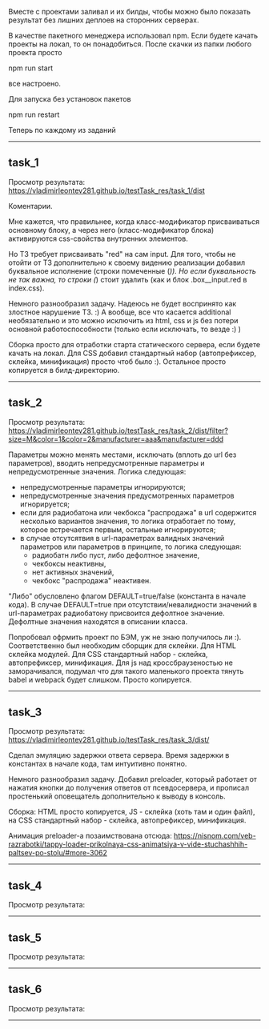 Вместе с проектами заливал и их билды, чтобы можно было показать результат без лишних деплоев на сторонних серверах.

В качестве пакетного менеджера использовал npm. Если будете качать проекты на локал, то он понадобиться. После скачки из папки любого проекта просто

npm run start

все настроено.

Для запуска без установок пакетов

npm run restart


Теперь по каждому из заданий

******************************
task_1
----------
Просмотр результата: https://vladimirleontev281.github.io/testTask_res/task_1/dist

Коментарии.

  Мне кажется, что правильнее, когда класс-модификатор присваиваться основному блоку,
  а через него (класс-модификатор блока) активируются css-свойства внутренних элементов.

  Но ТЗ требует присваивать "red" на сам input.
  Для того, чтобы не отойти от ТЗ дополнительно к своему видению реализации 
  добавил буквальное исполнение (строки помеченные (*)).
  Но если буквальность не так важна, то строки (*) стоит удалить 
  (как и блок .box__input.red в index.css).

  Немного разнообразил задачу. Надеюсь не будет воспринято как злостное нарушение ТЗ. :)
  А вообще, все что касается additional необязательно и это можно исключить из html, css и js
  без потери основной работоспособности (только если исключать, то везде :) )

Сборка просто для отработки старта статического сервера, если будете качать на локал. Для CSS добавил стандартный набор (автопрефиксер, склейка, минификация) просто чтоб было :). Остальное просто копируется в билд-директорию.

******************************
task_2
----------
Просмотр результата: https://vladimirleontev281.github.io/testTask_res/task_2/dist/filter?size=M&color=1&color=2&manufacturer=aaa&manufacturer=ddd

Параметры можно менять местами, исключать (вплоть до url без параметров), вводить непредусмотренные параметры и непредусмотренные значения. Логика следующая:

- непредусмотренные параметры игнорируются;
- непредусмотренные значения предусмотренных параметров игнорируется;
- если для радиобатона или чекбокса "распродажа" в url содержится несколько вариантов значения, то логика отработает по тому, которое встречается первым, остальные игнорируются;
- в случае отсутсятвия в url-параметрах валидных значений параметров или параметров в принципе, то логика следующая:
    - радиобатн либо пуст, либо дефолтное значение,
    - чекбоксы неактивны,
    - нет активных значений,
    - чекбокс "распродажа" неактивен.

"Либо" обусловлено флагом DEFAULT=true/false (константа в начале кода). В случае DEFAULT=true при отсутствии/невалидности значений в url-параметрах радиобатону присвоится дефолтное значение. Дефолтные значения находятся в описании класса.

Попробовал офрмить проект по БЭМ, уж не знаю получилось ли :). Соответственно был необходим сборщик для склейки. Для HTML склейка модулей. Для CSS стандартный набор - склейка, автопрефиксер, минификация. Для js над кроссбраузеностью не заморачивался, подумал что для такого маленького проекта тянуть babel и webpack будет слишком. Просто копируется.

******************************
task_3
----------
Просмотр результата: https://vladimirleontev281.github.io/testTask_res/task_3/dist/

Сделал эмуляцию задержки ответа сервера. Время задержки в константах в начале кода, там интуитивно понятно.

Немного разнообразил задачу. Добавил preloader, который работает от нажатия кнопки до получения ответов от псевдосервера, и прописал простенький оповещатель дополнительно к выводу в консоль.

Сборка: HTML просто копируется, JS - склейка (хоть там и один файл), на CSS стандартный набор - склейка, автопрефиксер, минификация. 

Анимация preloader-а позаимствована отсюда: https://nisnom.com/veb-razrabotki/tappy-loader-prikolnaya-css-animatsiya-v-vide-stuchashhih-paltsev-po-stolu/#more-3062

******************************
task_4
----------
Просмотр результата: 


******************************
task_5
----------
Просмотр результата: 


******************************
task_6
----------
Просмотр результата: 


******************************